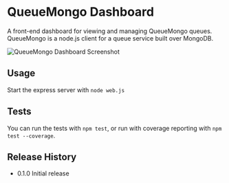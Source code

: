 QueueMongo Dashboard
=========

A front-end dashboard for viewing and managing QueueMongo queues. QueueMongo is a node.js client for a queue service built over MongoDB.

![QueueMongo Dashboard Screenshot](http://dl.dropboxusercontent.com/u/1355101/queuemongo_dashboard.png)

## Usage

Start the express server with `node web.js`

## Tests

You can run the tests with `npm test`, or run with coverage reporting with `npm test --coverage`.

## Release History

* 0.1.0 Initial release
